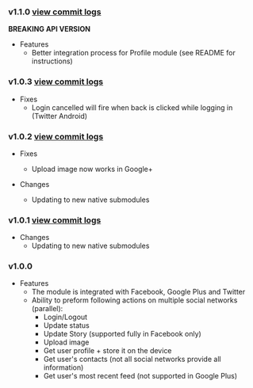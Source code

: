 ### v1.1.0 [view commit logs](https://github.com/soomla/cocos2dx-profile/compare/v1.0.3...v1.1.0)

**BREAKING API VERSION**

* Features
  * Better integration process for Profile module (see README for instructions)

### v1.0.3 [view commit logs](https://github.com/soomla/cocos2dx-profile/compare/v1.0.2...v1.0.3)

* Fixes
  * Login cancelled will fire when back is clicked while logging in (Twitter Android)

### v1.0.2 [view commit logs](https://github.com/soomla/cocos2dx-profile/compare/v1.0.1...v1.0.2)

* Fixes
  * Upload image now works in Google+

* Changes
  * Updating to new native submodules

### v1.0.1 [view commit logs](https://github.com/soomla/cocos2dx-profile/compare/v1.0.0...v1.0.1)

* Changes
  * Updating to new native submodules

### v1.0.0
* Features
  * The module is integrated with Facebook, Google Plus and Twitter
  * Ability to preform following actions on multiple social networks (parallel):
    * Login/Logout
    * Update status
    * Update Story (supported fully in Facebook only)
    * Upload image
    * Get user profile + store it on the device
    * Get user's contacts (not all social networks provide all information)
    * Get user's most recent feed (not supported in Google Plus)
